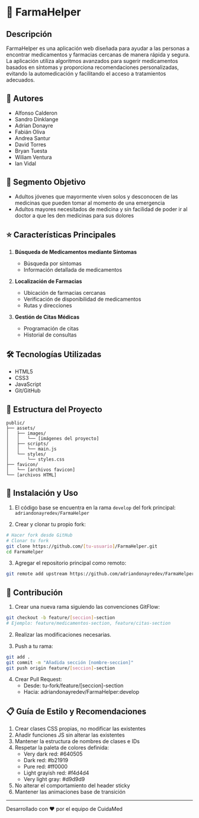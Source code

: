 # 💊 FarmaHelper

## Descripción
FarmaHelper es una aplicación web diseñada para ayudar a las personas a encontrar medicamentos y farmacias cercanas de manera rápida y segura. 
La aplicación utiliza algoritmos avanzados para sugerir medicamentos basados en síntomas y proporciona recomendaciones personalizadas, evitando la automedicación y facilitando el acceso a tratamientos adecuados.

## 👥 Autores
* Alfonso Calderon
* Sandro Dinklange
* Adrian Donayre
* Fabián Oliva
* Andrea Santur
* David Torres
* Bryan Tuesta
* Wiliam Ventura
* Ian Vidal

## 🎯 Segmento Objetivo
* Adultos jóvenes que mayormente viven solos y desconocen de las medicinas que pueden tomar al momento de una emergencia
* Adultos mayores necesitados de medicina y sin facilidad de poder ir al doctor a que les den medicinas para sus dolores

## ⭐ Características Principales
1. **Búsqueda de Medicamentos mediante Síntomas**
   - Búsqueda por síntomas
   - Información detallada de medicamentos

2. **Localización de Farmacias**
   - Ubicación de farmacias cercanas
   - Verificación de disponibilidad de medicamentos
   - Rutas y direcciones

3. **Gestión de Citas Médicas**
   - Programación de citas
   - Historial de consultas

## 🛠️ Tecnologías Utilizadas
* HTML5
* CSS3
* JavaScript
* Git/GitHub

## 📁 Estructura del Proyecto

```
public/
├── assets/
│   ├── images/
│   │   └── [imágenes del proyecto]
│   ├── scripts/
│   │   └── main.js
│   └── styles/
│       └── styles.css
├── favicon/
│   └── [archivos favicon]
└── [archivos HTML]
```

## 🚀 Instalación y Uso
1. El código base se encuentra en la rama `develop` del fork principal: `adriandonayredev/FarmaHelper`

2. Crear y clonar tu propio fork:
```bash
# Hacer fork desde GitHub
# Clonar tu fork
git clone https://github.com/[tu-usuario]/FarmaHelper.git
cd FarmaHelper
```

3. Agregar el repositorio principal como remoto:
```bash
git remote add upstream https://github.com/adriandonayredev/FarmaHelper.git
```

## 🤝 Contribución
1. Crear una nueva rama siguiendo las convenciones GitFlow:
```bash
git checkout -b feature/[seccion]-section
# Ejemplo: feature/medicamentos-section, feature/citas-section
```

2. Realizar las modificaciones necesarias.

3. Push a tu rama:
```bash
git add .
git commit -m "Añadida sección [nombre-seccion]"
git push origin feature/[seccion]-section
```

4. Crear Pull Request:
   - Desde: tu-fork/feature/[seccion]-section
   - Hacia: adriandonayredev/FarmaHelper:develop

## 📋 Guía de Estilo y Recomendaciones
1. Crear clases CSS propias, no modificar las existentes
2. Añadir funciones JS sin alterar las existentes
3. Mantener la estructura de nombres de clases e IDs
4. Respetar la paleta de colores definida:
   - Very dark red: #640505
   - Dark red: #b21919
   - Pure red: #ff0000
   - Light grayish red: #f4d4d4
   - Very light gray: #d9d9d9
5. No alterar el comportamiento del header sticky
6. Mantener las animaciones base de transición

---
Desarrollado con ❤️ por el equipo de CuidaMed